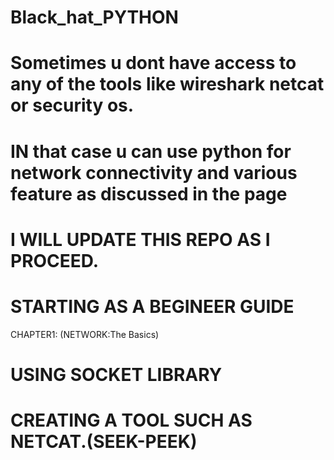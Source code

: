 # Black_hat_PYTHON
# Sometimes u dont have access to any of the tools like wireshark netcat  or security os.
# IN that case u can use python for network connectivity and various feature as discussed in the page 
# I WILL UPDATE THIS REPO AS I PROCEED.
# STARTING AS A BEGINEER GUIDE

CHAPTER1: (NETWORK:The Basics)
# USING SOCKET LIBRARY
# CREATING A TOOL SUCH AS NETCAT.(SEEK-PEEK)

